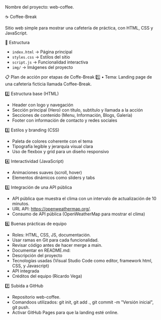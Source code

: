 
Nombre del proyecto: web-coffee.

☕ Coffee-Break

Sitio web simple para mostrar una cafetería de práctica, con HTML, CSS y JavaScript.

📂 Estructura
- `index.html` → Página principal
- `styles.css` → Estilos del sitio
- `script.js` → Funcionalidad interactiva
- `img/` → Imágenes del proyecto

📋 Plan de acción por etapas de Coffe-Break
1️⃣ • 	Tema: Landing page de una cafetería ficticia llamada Coffee-Break.

2️⃣ Estructura base (HTML)
- Header con logo y navegación
- Sección principal (Hero) con título, subtítulo y llamada a la acción
- Secciones de contenido (Menu, Información, Blogs, Galería)
- Footer con información de contacto y redes sociales

3️⃣ Estilos y branding (CSS)
- Paleta de colores coherente con el tema
- Tipografía legible y jerarquía visual clara
- Uso de flexbox y grid para un diseño responsivo

4️⃣ Interactividad (JavaScript)
- Animaciones suaves (scroll, hover)
- Elementos dinámicos como sliders y tabs

5️⃣ Integración de una API pública
- API pública que muestra el clima con un intervalo de actualización de 10 minutos.
- URL API: https://openweathermap.org/.
- Consumo de API pública (OpenWeatherMap para mostrar el clima)


6️⃣ Buenas prácticas de equipo
- Roles: HTML, CSS, JS, documentación.
- Usar ramas en Git para cada funcionalidad.
- Revisar código antes de hacer merge a main.
- Documentar en README.md:
- Descripción del proyecto
- Tecnologías usadas (Visual Studio Code como editor, framework html, CSS, y Javascript)
- API integrada
- Créditos del equipo (Ricardo Vega)

7️⃣ Subida a GitHub
- Repositorio web-coffee.
- Comandoos utilizados: git init, git add ., git commit -m "Versión inicial", git push.
- Activar GitHub Pages para que la landing esté online.
